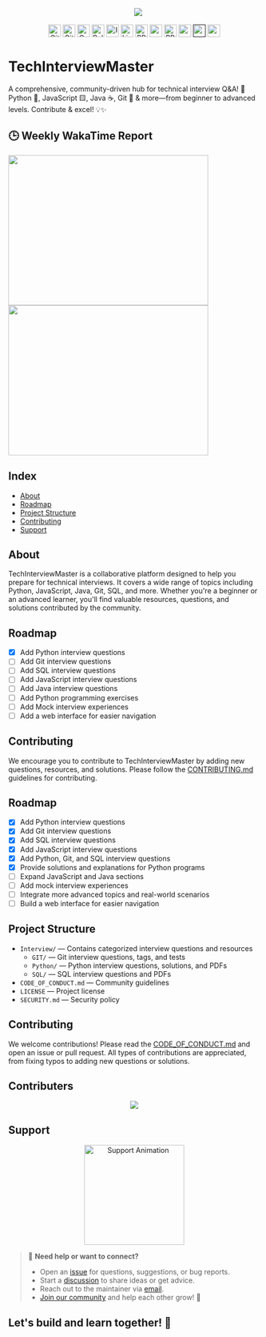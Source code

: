 <pre align="center">
  <a href="" ><img src="https://github.com/iamAntimPal/TechInterviewMaster/blob/main/docs/logo.svg"/></a>
</pre>

<div align="center">
<a href="https://github.com/iamAntimPal/TechInterviewMaster/forks">
  <img height="25px" src="https://img.shields.io/github/stars/iamAntimPal/TechInterviewMaster?style=social" alt="GitHub stars"></a>
  <a href="https://github.com/iamAntimPal/TechInterviewMaster">
  <img height="25px" src="https://img.shields.io/github/forks/iamAntimPal/TechInterviewMaster?style=social" alt="GitHub forks"></a>
  <a href="https://github.com/iamAntimPal/TechInterviewMaster">
  <img height="25px" src="https://img.shields.io/github/contributors/iamAntimPal/TechInterviewMaster" alt="Contributors"></a>
  <a href="https://github.com/iamAntimPal/TechInterviewMaster">
  <img height="25px" src="https://img.shields.io/github/issues-pr/iamAntimPal/TechInterviewMaster" alt="Pull Requests"></a>
  <a href="https://github.com/iamAntimPal/TechInterviewMaster/issues">
  <img height="25px" src="https://img.shields.io/github/issues/iamAntimPal/TechInterviewMaster" alt="Issues"></a>
  <img height="25px" src="https://img.shields.io/github/license/iamAntimPal/TechInterviewMaster" alt="License">
  <a href="https://makeapullrequest.com"><img height="25px" src="https://img.shields.io/badge/PRs-welcome-brightgreen.svg?style=flat-square" alt="PRs Welcome"></a>
  <img height="25px" src="https://img.shields.io/github/last-commit/iamAntimPal/TechInterviewMaster"/>
    <a href="https://github.com/iamAntimPal/TechInterviewMaster/commits/main/"><img height="25px" src="https://img.shields.io/github/commit-activity/y/iamAntimPal/TechInterviewMaster" alt="PRs Welcome"></a>
  <a href="https://wakatime.com/badge/user/f1f7c244-1d72-4129-94b7-6b4d1972b55a/project/c0a0249d-de59-4cbe-aa51-68012ee6f377"><img height="25px"src="https://wakatime.com/badge/user/f1f7c244-1d72-4129-94b7-6b4d1972b55a/project/c0a0249d-de59-4cbe-aa51-68012ee6f377.svg" alt="wakatime"></a>
  <a href=""><img src="https://img.shields.io/github/downloads/iamAntimPal/TechInterviewMaster/total" height="25"/></a>
  <a href="https://github.com/iamAntimPal/Workflows/actions/workflows/Code.yml"><img src="https://github.com/iamAntimPal/Workflows/actions/workflows/Code.yml/badge.svg" height="25"/></a>
</div>

# TechInterviewMaster

A comprehensive, community-driven hub for technical interview Q&A! 🎯 Python 🐍, JavaScript 🟨, Java ☕, Git 🐙 & more—from beginner to advanced levels. Contribute & excel! 💡✨
<!--
<p>
<figure><embed src="https://wakatime.com/share/@Antim_Pal/029df116-651b-4df7-8ae0-fc31642b8f39.svg"></embed></figure>
</p>
-->

## 🕒 Weekly WakaTime Report
<p>
<img height="300px" width="400px" src="https://github-readme-stats.vercel.app/api/wakatime?username=Antim_Pal">
<img height="300px" width="400px" src="https://wakatime.com/share/@Antim_Pal/1fbe1ed9-7de3-4fab-acb2-e7f49f4875df.svg"/>
</p>


## Index

- [About](#about)
- [Roadmap](#roadmap)
- [Project Structure](#project-structure)
- [Contributing](#contributing)
- [Support](#support )

## About

TechInterviewMaster is a collaborative platform designed to help you prepare for technical interviews. It covers a wide range of topics including Python, JavaScript, Java, Git, SQL, and more. Whether you're a beginner or an advanced learner, you'll find valuable resources, questions, and solutions contributed by the community.

## Roadmap

- [x] Add Python interview questions
- [ ] Add Git interview questions
- [ ] Add SQL interview questions
- [ ] Add JavaScript interview questions
- [ ] Add Java interview questions
- [ ] Add Python programming exercises
- [ ] Add Mock interview experiences
- [ ] Add a web interface for easier navigation

## Contributing

We encourage you to contribute to TechInterviewMaster by adding new questions, resources, and solutions. Please follow the [CONTRIBUTING.md](./CONTRIBUTING.md) guidelines for contributing.

## Roadmap

- [x] Add Python interview questions
- [x] Add Git interview questions
- [x] Add SQL interview questions
- [x] Add JavaScript interview questions
- [x] Add Python, Git, and SQL interview questions
- [x] Provide solutions and explanations for Python programs
- [ ] Expand JavaScript and Java sections
- [ ] Add mock interview experiences
- [ ] Integrate more advanced topics and real-world scenarios
- [ ] Build a web interface for easier navigation

## Project Structure

- `Interview/` — Contains categorized interview questions and resources
  - `GIT/` — Git interview questions, tags, and tests
  - `Python/` — Python interview questions, solutions, and PDFs
  - `SQL/` — SQL interview questions and PDFs
- `CODE_OF_CONDUCT.md` — Community guidelines
- `LICENSE` — Project license
- `SECURITY.md` — Security policy

## Contributing


We welcome contributions! Please read the [CODE_OF_CONDUCT.md](./CODE_OF_CONDUCT.md) and open an issue or pull request. All types of contributions are appreciated, from fixing typos to adding new questions or solutions.

## Contributers

<p align="center">
  <img src="./docs/contributers.svg">
</p>

## Support

<div align="center">
  <img src="https://media.giphy.com/media/3o7aD2saalBwwftBIY/giphy.gif" width="200" alt="Support Animation">
</div>

> 💬 **Need help or want to connect?**
>
> - Open an [issue](https://github.com/iamAntimPal/TechInterviewMaster/issues) for questions, suggestions, or bug reports.
> - Start a [discussion](https://github.com/iamAntimPal/TechInterviewMaster/discussions) to share ideas or get advice.
> - Reach out to the maintainer via [email](mailto:antimpal113@gmail.com).
> - [Join our community](https://github.com/Optimism-Educators) and help each other grow! 🚀

## Let's build and learn together! 🌟

<!--START_SECTION:waka-->
<!-- This section will be automatically updated with WakaTime stats -->
<!--END_SECTION:waka-->
